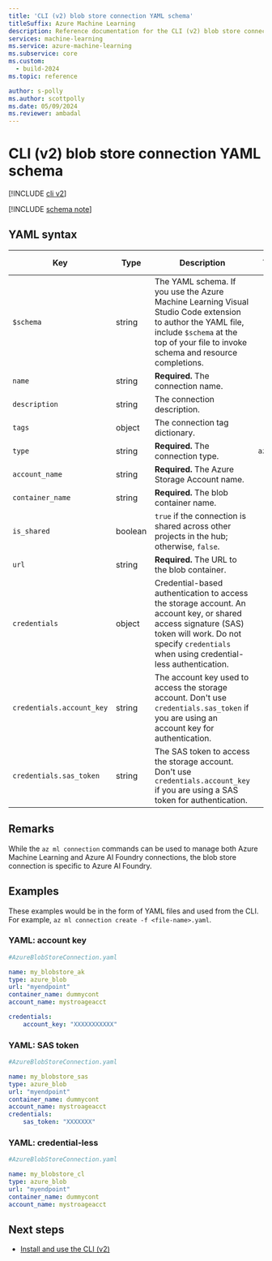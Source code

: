 ```yaml
---
title: 'CLI (v2) blob store connection YAML schema'
titleSuffix: Azure Machine Learning
description: Reference documentation for the CLI (v2) blob store connections YAML schema.
services: machine-learning
ms.service: azure-machine-learning
ms.subservice: core
ms.custom:
  - build-2024
ms.topic: reference

author: s-polly
ms.author: scottpolly
ms.date: 05/09/2024
ms.reviewer: ambadal
---
```


# CLI (v2) blob store connection YAML schema

[!INCLUDE [cli v2](includes/machine-learning-cli-v2.md)]

[!INCLUDE [schema note](includes/machine-learning-preview-old-json-schema-note.md)]

## YAML syntax

| Key | Type | Description | Allowed values | Default value |
| --- | ---- | ----------- | -------------- | ------------- |
| `$schema` | string | The YAML schema. If you use the Azure Machine Learning Visual Studio Code extension to author the YAML file, include `$schema` at the top of your file to invoke schema and resource completions. | | |
| `name` | string | **Required.** The connection name. | | |
| `description` | string | The connection description. | | |
| `tags` | object | The connection tag dictionary. | | |
| `type` | string | **Required.** The connection type. | `azure_blob` | `azure_blob` |
| `account_name` | string | **Required.** The Azure Storage Account name. | | |
| `container_name` | string | **Required.** The blob container name. | | |
| `is_shared` | boolean | `true` if the connection is shared across other projects in the hub; otherwise, `false`. | | `true` |
| `url` | string | **Required.** The URL to the blob container. | | |
| `credentials` | object | Credential-based authentication to access the storage account. An account key, or shared access signature (SAS) token will work. Do not specify `credentials` when using credential-less authentication. | | |
| `credentials.account_key` | string | The account key used to access the storage account. Don't use `credentials.sas_token` if you are using an account key for authentication. | | |
| `credentials.sas_token` | string | The SAS token to access the storage account. Don't use `credentials.account_key` if you are using a SAS token for authentication.| | |

## Remarks

While the `az ml connection` commands can be used to manage both Azure Machine Learning and Azure AI Foundry connections, the blob store connection is specific to Azure AI Foundry.

## Examples

These examples would be in the form of YAML files and used from the CLI. For example, `az ml connection create -f <file-name>.yaml`. 

### YAML: account key

```yml
#AzureBlobStoreConnection.yaml

name: my_blobstore_ak
type: azure_blob
url: "myendpoint"
container_name: dummycont
account_name: mystroageacct

credentials:
    account_key: "XXXXXXXXXXX"
```

### YAML: SAS token

```yml
#AzureBlobStoreConnection.yaml

name: my_blobstore_sas
type: azure_blob
url: "myendpoint"
container_name: dummycont
account_name: mystroageacct
credentials:
    sas_token: "XXXXXXX"
```

### YAML: credential-less

```yml
#AzureBlobStoreConnection.yaml

name: my_blobstore_cl
type: azure_blob
url: "myendpoint"
container_name: dummycont
account_name: mystroageacct
```

## Next steps

- [Install and use the CLI (v2)](how-to-configure-cli.md)
